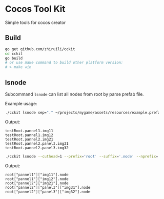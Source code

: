 # Cocos Tool Kit

Simple tools for cocos creator

## Build

```bash
go get github.com/zhiruili/cckit
cd cckit
go build
# or use make command to build other platform version:
# > make win
```

## lsnode

Subcommand `lsnode` can list all nodes from root by parse prefab file.

Example usage:

```bash
./cckit lsnode sep="." ~/projects/mygame/assets/resources/example.prefab
```

Output:

```log
testRoot.pannel1.img11
testRoot.pannel1.img12
testRoot.pannel2.img21
testRoot.pannel2.panel3.img31
testRoot.pannel2.panel3.img32
```

```bash
./cckit lsnode --cuthead=1 --prefix='root' --suffix='.node' --nprefix='["' --nsuffix='"]' ~/projects/mygame/assets/resources/example.prefab
```

Output:

```log
root["pannel1"]["img11"].node
root["pannel1"]["img12"].node
root["pannel2"]["img21"].node
root["pannel2"]["panel3"]["img31"].node
root["pannel2"]["panel3"]["img32"].node
```
